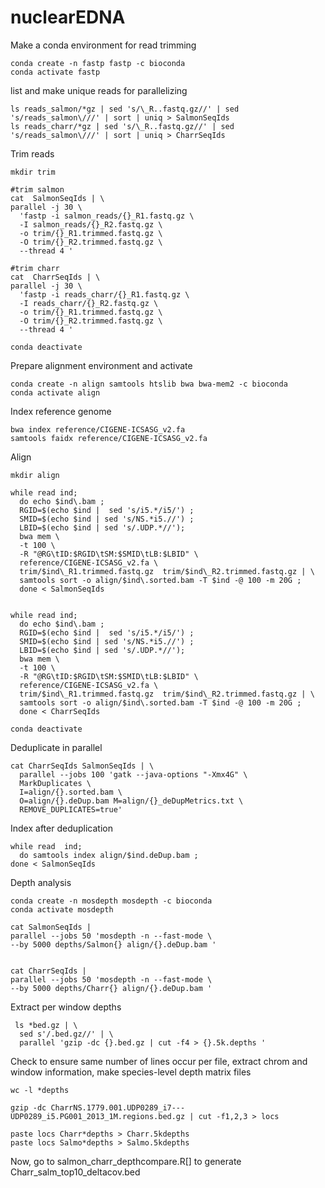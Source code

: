# nuclearEDNA
Make a conda environment for read trimming
```
conda create -n fastp fastp -c bioconda
conda activate fastp 
 ```
list and make unique reads for parallelizing 

```
ls reads_salmon/*gz | sed 's/\_R..fastq.gz//' | sed 's/reads_salmon\///' | sort | uniq > SalmonSeqIds
ls reads_charr/*gz | sed 's/\_R..fastq.gz//' | sed 's/reads_salmon\///' | sort | uniq > CharrSeqIds
```

Trim reads
```
mkdir trim

#trim salmon
cat  SalmonSeqIds | \
parallel -j 30 \
  'fastp -i salmon_reads/{}_R1.fastq.gz \
  -I salmon_reads/{}_R2.fastq.gz \
  -o trim/{}_R1.trimmed.fastq.gz \
  -O trim/{}_R2.trimmed.fastq.gz \
  --thread 4 '

#trim charr
cat  CharrSeqIds | \
parallel -j 30 \
  'fastp -i reads_charr/{}_R1.fastq.gz \
  -I reads_charr/{}_R2.fastq.gz \
  -o trim/{}_R1.trimmed.fastq.gz \
  -O trim/{}_R2.trimmed.fastq.gz \
  --thread 4 '

conda deactivate
```

Prepare alignment environment and activate

```
conda create -n align samtools htslib bwa bwa-mem2 -c bioconda
conda activate align
```

Index reference genome

```
bwa index reference/CIGENE-ICSASG_v2.fa
samtools faidx reference/CIGENE-ICSASG_v2.fa
```

Align

```
mkdir align

while read ind;
  do echo $ind\.bam ;
  RGID=$(echo $ind |  sed 's/i5.*/i5/') ;
  SMID=$(echo $ind | sed 's/NS.*i5.//') ;
  LBID=$(echo $ind | sed 's/.UDP.*//');
  bwa mem \
  -t 100 \
  -R "@RG\tID:$RGID\tSM:$SMID\tLB:$LBID" \
  reference/CIGENE-ICSASG_v2.fa \
  trim/$ind\_R1.trimmed.fastq.gz  trim/$ind\_R2.trimmed.fastq.gz | \
  samtools sort -o align/$ind\.sorted.bam -T $ind -@ 100 -m 20G ;
  done < SalmonSeqIds


while read ind;
  do echo $ind\.bam ;
  RGID=$(echo $ind |  sed 's/i5.*/i5/') ;
  SMID=$(echo $ind | sed 's/NS.*i5.//') ;
  LBID=$(echo $ind | sed 's/.UDP.*//');
  bwa mem \
  -t 100 \
  -R "@RG\tID:$RGID\tSM:$SMID\tLB:$LBID" \
  reference/CIGENE-ICSASG_v2.fa \
  trim/$ind\_R1.trimmed.fastq.gz  trim/$ind\_R2.trimmed.fastq.gz | \
  samtools sort -o align/$ind\.sorted.bam -T $ind -@ 100 -m 20G ;
  done < CharrSeqIds 

conda deactivate

```

Deduplicate in parallel

```
cat CharrSeqIds SalmonSeqIds | \
  parallel --jobs 100 'gatk --java-options "-Xmx4G" \
  MarkDuplicates \
  I=align/{}.sorted.bam \
  O=align/{}.deDup.bam M=align/{}_deDupMetrics.txt \
  REMOVE_DUPLICATES=true'

``` 

Index after deduplication
```
while read  ind; 
  do samtools index align/$ind.deDup.bam ; 
done < SalmonSeqIds
```

Depth analysis

```
conda create -n mosdepth mosdepth -c bioconda
conda activate mosdepth

cat SalmonSeqIds |
parallel --jobs 50 'mosdepth -n --fast-mode \
--by 5000 depths/Salmon{} align/{}.deDup.bam '


cat CharrSeqIds |
parallel --jobs 50 'mosdepth -n --fast-mode \
--by 5000 depths/Charr{} align/{}.deDup.bam '

```
Extract per window depths

```
 ls *bed.gz | \
  sed s'/.bed.gz//' | \
  parallel 'gzip -dc {}.bed.gz | cut -f4 > {}.5k.depths ' 

```
Check to ensure same number of lines occur per file, extract chrom and window information, make species-level depth matrix files

```
wc -l *depths

gzip -dc CharrNS.1779.001.UDP0289_i7---UDP0289_i5.PG001_2013_1M.regions.bed.gz | cut -f1,2,3 > locs 

paste locs Charr*depths > Charr.5kdepths
paste locs Salmo*depths > Salmo.5kdepths

```
 Now, go to salmon_charr_depthcompare.R[] to generate Charr_salm_top10_deltacov.bed
